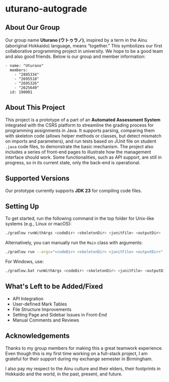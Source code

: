 # **uturano-autograde**

## About Our Group

Our group name **Uturano (ウトゥラノ)**, inspired by a term in the Ainu (aboriginal Hokkaido) language, means “together.” This symbolizes our first collaborative programming project in university. We hope to be a good team and also good friends. Below is our group and member information:

```
- name: "Uturano"
  members:
    - "2885334"
    - "2695518"
    - "2695326"
    - "2625649"
  id: 190001
```

## About This Project

This project is a prototype of a part of an **Automated Assessment System** integrated with the CSRS platform to streamline the grading process for programming assignments in Java. It supports parsing, comparing them with skeleton code (allows helper methods or classes, but detect mismatch on imports and parameters), and run tests based on JUnit file on student `.java` code files, to demonstrate the basic mechanism. The project also includes a series of front-end pages to illustrate how the management interface should work. Some functionalities, such as API support, are still in progress, so in its current state, only the back-end is operational.

## Supported Versions

Our prototype currently supports **JDK 23** for compiling code files.

## Setting Up

To get started, run the following command in the top folder for Unix-like systems (e.g., Linux or macOS):

```bash
./gradlew runWithArgs <codeDir> <skeletonDir> <junitFile> <outputDir>
```

Alternatively, you can manually run the `Main` class with arguments:

```bash
./gradlew run --args="<codeDir> <skeletonDir> <junitFile> <outputDir>"
```

For Windows, use:

```bash
./gradlew.bat runWithArgs <codeDir> <skeletonDir> <junitFile> <outputDir>
```

## What's Left to be Added/Fixed

- API Integration
- User-defined Mark Tables
- File Structure Improvements
- Setting Page and Sidebar Issues in Front-End
- Manual Comments and Reviews

## Acknowledgements

Thanks to my group members for making this a great teamwork experience. Even though this is my first time working on a full-stack project, I am grateful for their support during my exchange semester in Birmingham.

I also pay my respect to the Ainu culture and their elders, their footprints in Hokkaido and the world, in the past, present, and future.

